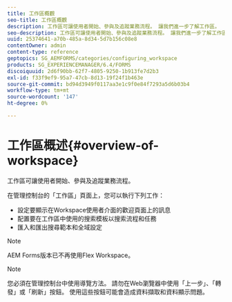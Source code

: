 ```yaml
---
title: 工作區概觀
seo-title: 工作區概觀
description: 工作區可讓使用者開始、參與及追蹤業務流程。 讓我們進一步了解工作區。
seo-description: 工作區可讓使用者開始、參與及追蹤業務流程。 讓我們進一步了解工作區。
uuid: 25374641-a70b-485a-8d34-5d7b156c08e8
contentOwner: admin
content-type: reference
geptopics: SG_AEMFORMS/categories/configuring_workspace
products: SG_EXPERIENCEMANAGER/6.4/FORMS
discoiquuid: 2d6f90bb-62f7-4805-9250-1b913fe7d2b3
exl-id: f33f9ef9-95a7-47cb-8d13-19f24f1b463e
source-git-commit: bd94d3949f0117aa3e1c9f0e84f7293a5d6b03b4
workflow-type: tm+mt
source-wordcount: '147'
ht-degree: 0%

---
```


# 工作區概述{#overview-of-workspace}

工作區可讓使用者開始、參與及追蹤業務流程。

在管理控制台的「工作區」頁面上，您可以執行下列工作：

* 設定要顯示在Workspace使用者介面的歡迎頁面上的訊息
* 配置要在工作區中使用的搜索模板以搜索流程和任務
* 匯入和匯出搜尋範本和全域設定

>[!NOTE]
>
>AEM Forms版本已不再使用Flex Workspace。

>[!NOTE]
>
>您必須在管理控制台中使用導覽方法。 請勿在Web瀏覽器中使用「上一步」、「轉發」或「刷新」按鈕。 使用這些按鈕可能會造成資料擷取和資料顯示問題。
